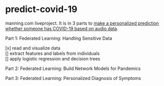 # predict-covid-19
manning.com liveproject. It is in 3 parts to [make a personalized prediction whether someone has COVID-19 based on audio data](https://www.manning.com/liveproject/handling-sensitive-data).

Part 1: Federated Learning: Handling Sensitive Data  

[x] read and visualize data   
[] extract features and labels from individuals  
[] apply logistic regression and decision trees

Part 2: Federated Learning: Build Network Models for Pandemics  


Part 3: Federated Learning: Personalized Diagnosis of Symptoms   

